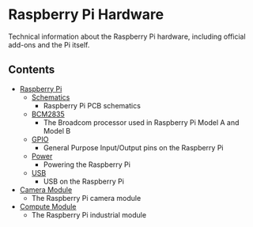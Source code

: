 # Raspberry Pi Hardware

Technical information about the Raspberry Pi hardware, including official add-ons and the Pi itself.

## Contents

- [Raspberry Pi](raspberrypi/README.md)
    - [Schematics](raspberrypi/schematics.md)
        - Raspberry Pi PCB schematics
    - [BCM2835](raspberrypi/bcm2835.md)
        - The Broadcom processor used in Raspberry Pi Model A and Model B
    - [GPIO](raspberrypi/gpio.md)
        - General Purpose Input/Output pins on the Raspberry Pi
    - [Power](raspberrypi/power.md)
        - Powering the Raspberry Pi
    - [USB](raspberrypi/usb.md)
        - USB on the Raspberry Pi
- [Camera Module](camera.md)
    - The Raspberry Pi camera module
- [Compute Module](compute-module.md)
    - The Raspberry Pi industrial module
